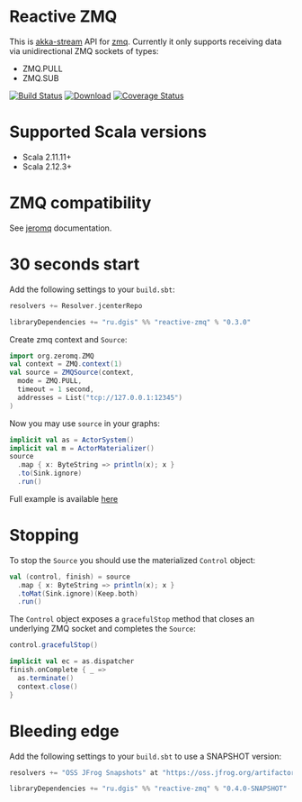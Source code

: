 # Reactive ZMQ

This is [akka-stream](http://doc.akka.io/docs/akka/current/scala/stream/index.html) API for [zmq](http://zeromq.org).
Currently it only supports receiving data via unidirectional ZMQ sockets of types:
  - ZMQ.PULL
  - ZMQ.SUB

[![Build Status](https://travis-ci.org/2gis/reactive-zmq.svg?branch=master)](https://travis-ci.org/2gis/reactive-zmq)
[![Download](https://api.bintray.com/packages/2gis/maven/reactive-zmq/images/download.svg)](https://bintray.com/2gis/maven/reactive-zmq/_latestVersion)
[![Coverage Status](https://coveralls.io/repos/github/2gis/reactive-zmq/badge.svg?branch=master)](https://coveralls.io/github/2gis/reactive-zmq?branch=master)

# Supported Scala versions

  - Scala 2.11.11+
  - Scala 2.12.3+

# ZMQ compatibility

See [jeromq](https://github.com/zeromq/jeromq/tree/v0.4.2) documentation.

# 30 seconds start

Add the following settings to your `build.sbt`:

```scala
resolvers += Resolver.jcenterRepo

libraryDependencies += "ru.dgis" %% "reactive-zmq" % "0.3.0"
```

Create zmq context and `Source`:

```scala
import org.zeromq.ZMQ
val context = ZMQ.context(1)
val source = ZMQSource(context,
  mode = ZMQ.PULL,
  timeout = 1 second,
  addresses = List("tcp://127.0.0.1:12345")
)
```

Now you may use `source` in your graphs:

```scala
implicit val as = ActorSystem()
implicit val m = ActorMaterializer()
source
  .map { x: ByteString => println(x); x }
  .to(Sink.ignore)
  .run()
```

Full example is available [here](https://github.com/2gis/reactive-zmq/tree/master/src/test/scala/ru/dgis/reactivezmq/Examples.scala)

# Stopping

To stop the `Source` you should use the materialized `Control` object:

```scala
val (control, finish) = source
  .map { x: ByteString => println(x); x }
  .toMat(Sink.ignore)(Keep.both)
  .run()
```

The `Control` object exposes a `gracefulStop` method that closes an underlying ZMQ socket and completes the `Source`:

```scala
control.gracefulStop()

implicit val ec = as.dispatcher
finish.onComplete { _ =>
  as.terminate()
  context.close()
}
```

# Bleeding edge

Add the following settings to your `build.sbt` to use a SNAPSHOT version:

```scala
resolvers += "OSS JFrog Snapshots" at "https://oss.jfrog.org/artifactory/libs-snapshot/"

libraryDependencies += "ru.dgis" %% "reactive-zmq" % "0.4.0-SNAPSHOT"
```

